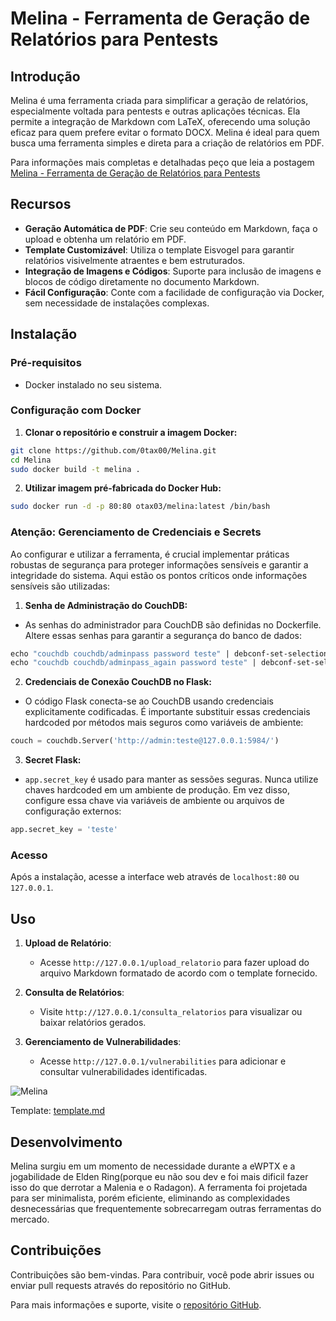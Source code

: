 
# Melina - Ferramenta de Geração de Relatórios para Pentests

## Introdução

Melina é uma ferramenta criada para simplificar a geração de relatórios, especialmente voltada para pentests e outras aplicações técnicas. Ela permite a integração de Markdown com LaTeX, oferecendo uma solução eficaz para quem prefere evitar o formato DOCX. Melina é ideal para quem busca uma ferramenta simples e direta para a criação de relatórios em PDF.

Para informações mais completas e detalhadas peço que leia a postagem [Melina - Ferramenta de Geração de Relatórios para Pentests](https://0tax00.github.io/posts/Melina/)

## Recursos

- **Geração Automática de PDF**: Crie seu conteúdo em Markdown, faça o upload e obtenha um relatório em PDF.
- **Template Customizável**: Utiliza o template Eisvogel para garantir relatórios visivelmente atraentes e bem estruturados.
- **Integração de Imagens e Códigos**: Suporte para inclusão de imagens e blocos de código diretamente no documento Markdown.
- **Fácil Configuração**: Conte com a facilidade de configuração via Docker, sem necessidade de instalações complexas.

## Instalação

### Pré-requisitos

- Docker instalado no seu sistema.

### Configuração com Docker

1. **Clonar o repositório e construir a imagem Docker:**

```sh
git clone https://github.com/0tax00/Melina.git
cd Melina
sudo docker build -t melina .
```

2. **Utilizar imagem pré-fabricada do Docker Hub:**

```sh
sudo docker run -d -p 80:80 otax03/melina:latest /bin/bash
```

### Atenção: Gerenciamento de Credenciais e Secrets

Ao configurar e utilizar a ferramenta, é crucial implementar práticas robustas de segurança para proteger informações sensíveis e garantir a integridade do sistema. Aqui estão os pontos críticos onde informações sensíveis são utilizadas:

1. **Senha de Administração do CouchDB:**
- As senhas do administrador para CouchDB são definidas no Dockerfile. Altere essas senhas para garantir a segurança do banco de dados:

 ```Dockerfile
 echo "couchdb couchdb/adminpass password teste" | debconf-set-selections
echo "couchdb couchdb/adminpass_again password teste" | debconf-set-selections
 ```

2. **Credenciais de Conexão CouchDB no Flask:**
- O código Flask conecta-se ao CouchDB usando credenciais explicitamente codificadas. É importante substituir essas credenciais hardcoded por métodos mais seguros como variáveis de ambiente:

```python
couch = couchdb.Server('http://admin:teste@127.0.0.1:5984/')
```
3. **Secret Flask:**
 - `app.secret_key` é usado para manter as sessões seguras. Nunca utilize chaves hardcoded em um ambiente de produção. Em vez disso, configure essa chave via variáveis de ambiente ou arquivos de configuração externos:

```python
app.secret_key = 'teste'
```

### Acesso

Após a instalação, acesse a interface web através de `localhost:80` ou `127.0.0.1`.

## Uso

1. **Upload de Relatório**:
   - Acesse `http://127.0.0.1/upload_relatorio` para fazer upload do arquivo Markdown formatado de acordo com o template fornecido.

2. **Consulta de Relatórios**:
   - Visite `http://127.0.0.1/consulta_relatorios` para visualizar ou baixar relatórios gerados.

3. **Gerenciamento de Vulnerabilidades**:
   - Acesse `http://127.0.0.1/vulnerabilities` para adicionar e consultar vulnerabilidades identificadas.

![Melina](/template/Melina.gif)

Template: [template.md](/template/template.md)

## Desenvolvimento

Melina surgiu em um momento de necessidade durante a eWPTX e a jogabilidade de Elden Ring(porque eu não sou dev e foi mais dificil fazer isso do que derrotar a Malenia e o Radagon). A ferramenta foi projetada para ser minimalista, porém eficiente, eliminando as complexidades desnecessárias que frequentemente sobrecarregam outras ferramentas do mercado.

## Contribuições

Contribuições são bem-vindas. Para contribuir, você pode abrir issues ou enviar pull requests através do repositório no GitHub.

Para mais informações e suporte, visite o [repositório GitHub](https://github.com/0tax00/Melina).
